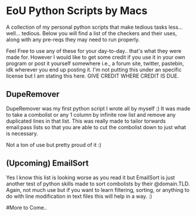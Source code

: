 # EoU Python Scripts by Macs
A collection of my personal python scripts that make tedious tasks less... well... tedious. Below you will find a list of the checkers and their uses, along with any pre-reqs they may need to run properly.

Feel Free to use any of these for your day-to-day.. that's what they were made for. However I would like to get some credit if you use it in your own program or post it yourself somewhere i.e., a forum site, twitter, pastebin, idk wherever you end up posting it. I'm not putting this under an specific license but I am stating this here. GIVE CREDIT WHERE CREDIT IS DUE.

## DupeRemover
DupeRemover was my first python script I wrote all by myself :) It was made to take a combolist or any 1 column by infinite row list and remove any duplicated lines in that list. This was really made to tailor torwards email:pass lists so that you are able to cut the combolist down to just what is necessary. 

Not a ton of use but pretty proud of it :)

## (Upcoming) EmailSort
Yes I know this list is looking worse as you read it but EmailSort is just another test of python skills made to sort combolists by their @domain.TLD. Again, not much use but if you want to learn filtering, sorting, or anything to do with line modification in text files this will help in a way. :)

#More to Come..
